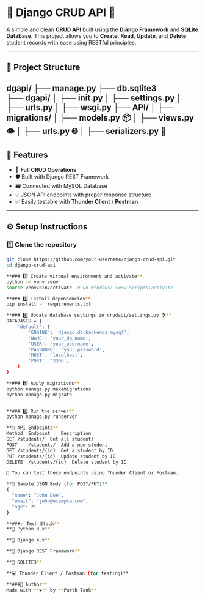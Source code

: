 # 🐍 Django CRUD API 🚀

A simple and clean **CRUD API** built using the **Django Framework** and **SQLite Database**. This project allows you to **Create**, **Read**, **Update**, and **Delete** student records with ease using RESTful principles.

---

## 📁 Project Structure

dgapi/
├── manage.py
├── db.sqlite3  
├── dgapi/
│ ├── init.py
│ ├── settings.py
│ ├── urls.py
│ ├── wsgi.py
├── API/
│ ├── migrations/
│ ├── models.py 📦
│ ├── views.py 👁️
│ ├── urls.py 🌐
│ ├── serializers.py 🧰
---

## 🧩 Features

- 🔁 **Full CRUD Operations**
- 🛡️ Built with Django REST Framework
- 🗃️ Connected with MySQL Database
- 💡 JSON API endpoints with proper response structure
- ✅ Easily testable with **Thunder Client** / **Postman**

---

## ⚙️ Setup Instructions

### 1️⃣ Clone the repository
```bash
git clone https://github.com/your-username/django-crud-api.git
cd django-crud-api

**### 2️⃣ Create virtual environment and activate**
python -m venv venv
source venv/bin/activate  # On Windows: venv\Scripts\activate

**### 3️⃣ Install dependencies**
pip install -r requirements.txt

**### 4️⃣ Update database settings in crudapi/settings.py 🛠️**
DATABASES = {
    'default': {
        'ENGINE': 'django.db.backends.mysql',
        'NAME': 'your_db_name',
        'USER': 'your_username',
        'PASSWORD': 'your_password',
        'HOST': 'localhost',
        'PORT': '3306',
    }
}

**### 5️⃣ Apply migrations**
python manage.py makemigrations
python manage.py migrate


**### 6️⃣ Run the server**
python manage.py runserver

**🔗 API Endpoints**
Method	Endpoint	Description
GET	/students/	Get all students
POST	/students/	Add a new student
GET	/students/{id}	Get a student by ID
PUT	/students/{id}	Update student by ID
DELETE	/students/{id}	Delete student by ID

📍 You can test these endpoints using Thunder Client or Postman.

**🧪 Sample JSON Body (for POST/PUT)**
{
  "name": "John Doe",
  "email": "john@example.com",
  "age": 21
}

**###✨ Tech Stack**
**🐍 Python 3.x**

**🦄 Django 4.x**

**🔧 Django REST Framework**

**🐬 SQLITE3**

**💻 Thunder Client / Postman (for testing)**

**###🙌 Author**
Made with **❤️** by **Parth Tank**
